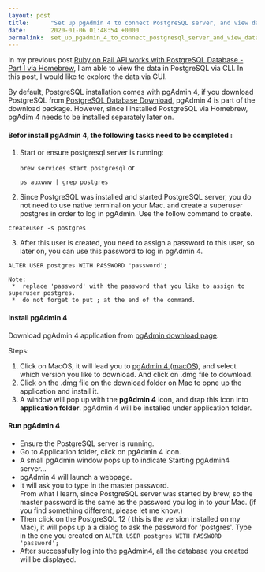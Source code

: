 ```yaml
---
layout: post
title:      "Set up pgAdmin 4 to connect PostgreSQL server, and view data via pgAdmin 4"
date:       2020-01-06 01:48:54 +0000
permalink:  set_up_pgadmin_4_to_connect_postgresql_server_and_view_data_via_pgadmin_4
---
```



In my previous post [Ruby on Rail API works with PostgreSQL Database - Part I via Homebrew](https://vvlnote.github.io/ruby_on_rail_api_works_with_postgresql_database_-_part_i_via_homebrew), I am able to view the data in PostgreSQL via CLI.  In this post, I would like to explore the data via GUI.  

By default, PostgreSQL installation comes with pgAdmin 4, if you download PostgreSQL from [PostgreSQL Database Download](https://www.enterprisedb.com/downloads/postgres-postgresql-downloads), pgAdmin 4 is part of the download package. However, since I installed  PostgreSQL via Homebrew, pgAdim 4 needs to be installed separately later on. 

#### Befor install pgAdmin 4, the following tasks need to be completed :  

1.  Start or ensure  postgresql server is running:  

	  `brew services start postgresql`       or   

	  `ps auxwww | grep postgres`  
		
2.  Since PostgreSQL was installed  and started PostgreSQL server, you do not need to use native terminal on your Mac.  and create a superuser postgres  in order to log in pgAdmin.   Use the follow command to create.

  `createuser -s postgres`  
	
3.  After this user is created, you need to assign a password to this user, so later on, you can use this password to log in pgAdmin 4.

  `ALTER USER postgres WITH PASSWORD 'password';`  
	
	Note:
     * 	replace 'password' with the password that you like to assign to superuser postgres.
     * 	do not forget to put ; at the end of the command.   

#### Install pgAdmin 4  

   Download pgAdmin 4 application from [pgAdmin download page](https://www.pgadmin.org/download/).       
	 
Steps:   
   1.   Click on MacOS,  it will lead you to [pgAdmin 4 (macOS)](https://www.pgadmin.org/download/pgadmin-4-macos/), and select which version you like to download. And click on .dmg file to download.  
   2.   Click on the .dmg file on the download folder on Mac to opne up the application and install it. 
   3.   A window will pop up with the **pgAdmin 4** icon, and drap this icon into **application folder**.  pgAdmin 4 will be installed under application folder.  

 
#### Run pgAdmin 4  

*    Ensure the PostgreSQL server is running.  
*    Go to Application folder, click on pgAdmin 4 icon.  
*    A small pgAdmin window pops up to indicate Starting pgAdmin4 server...  
*    pgAdmin 4 will launch a webpage.  
*    It will ask you to type in the master password.   
     From what I learn, since PostgreSQL server was started by brew, so the master password is the same as the password you log in to your Mac. (if you find something different, please let me know.)  
* 	Then click on the PostgreSQL 12 ( this is the version installed on my Mac), it will pops up a a dialog to ask the password for 'postgres'. Type in the one you created on `ALTER USER postgres WITH PASSWORD 'password';`  
* 	After successfully log into the pgAdmin4, all the database you created will be displayed. 
		 
		 




	   







